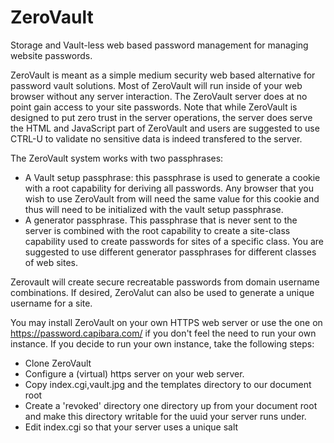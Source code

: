 # ZeroVault
Storage and Vault-less web based password management for managing website passwords.

ZeroVault is meant as a simple medium security web based alternative for password vault solutions.
Most of ZeroVault will run inside of your web browser without any server interaction. 
The ZeroVault server does at no point gain access to your site passwords. Note that while ZeroVault
is designed to put zero trust in the server operations, the server does serve the HTML and JavaScript
part of ZeroVault and users are suggested to use CTRL-U to validate no sensitive data is indeed 
transfered to the server.

The ZeroVault system works with two passphrases:

* A Vault setup passphrase: this passphrase is used to generate a cookie with a root capability for deriving all passwords. Any browser that you wish to use ZeroVault from will need the same value for this cookie and thus will need to be initialized with the vault setup passphrase.
* A generator passphrase. This passphrase that is never sent to the server is combined with the root capability to create a site-class capability used to create passwords for sites of a specific class. You are suggested to use different generator passphrases for different classes of web sites.

Zerovault will create secure recreatable passwords from domain username combinations. If desired, ZeroValut can also be used to generate a unique username for a site.

You may install ZeroVault on your own HTTPS web server or use the one on https://password.capibara.com/ if you don't feel the need to run your own instance. If you decide to run your own instance, take the following steps:

* Clone ZeroVault
* Configure a (virtual) https server on your web server.
* Copy index.cgi,vault.jpg and the templates directory to our document root
* Create a 'revoked' directory one directory up from your document root and make this directory writable for the uuid your server runs under.
* Edit index.cgi so that your server uses a unique salt


